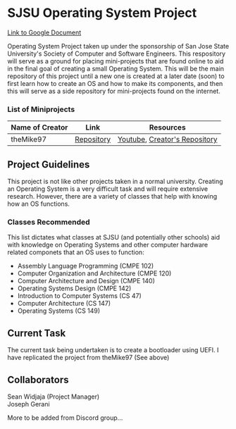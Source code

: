 # SJSU Operating System Project

[Link to Google Document](https://docs.google.com/document/d/1oxKF2Op0ycr6g2Da_YqT2-a3mmvXrkOrC8Fc69U4vOY/edit?usp=sharing)

Operating System Project taken up under the sponsorship of San Jose State University's Society of Computer and Software Engineers. This respository will serve as a ground for placing mini-projects that are found online to aid in the final goal of creating a small Operating System. This will be the main repository of this project until a new one is created at a later date (soon) to first learn how to create an OS and how to make its components, and then this will serve as a side repository for mini-projects found on the internet.

### List of Miniprojects

| Name of Creator | Link | Resources |
| - | - | - |
| theMike97 | [Repository](https://github.com/Swidjaja6/OpSysWork/tree/master/Mike97) | [Youtube](https://www.youtube.com/playlist?list=PLmlvkUN3-1MNKwINqdCDtTdNDjfBmWcZA), [Creator's Repository](https://github.com/theMike97/OS_Development) | 

## Project Guidelines
This project is not like other projects taken in a normal university. Creating an Operating System is a very difficult task and will require extensive research. However, there are a variety of classes that help with knowing how an OS functions. 

### Classes Recommended
This list dictates what classes at SJSU (and potentially other schools) aid with knowledge on Operating Systems and other computer hardware related componets that an OS uses to function:

* Assembly Language Programming (CMPE 102)
* Computer Organization and Architecture (CMPE 120)
* Computer Architecture and Design (CMPE 140)
* Operating Systems Design (CMPE 142)
* Introduction to Computer Systems (CS 47)
* Computer Architecture (CS 147)
* Operating Systems (CS 149)

## Current Task
The current task being undertaken is to create a bootloader using UEFI. I have replicated the project from theMike97 (See above) 

## Collaborators

Sean Widjaja (Project Manager)<br/> 
Joseph Gerani 

More to be added from Discord group...  
